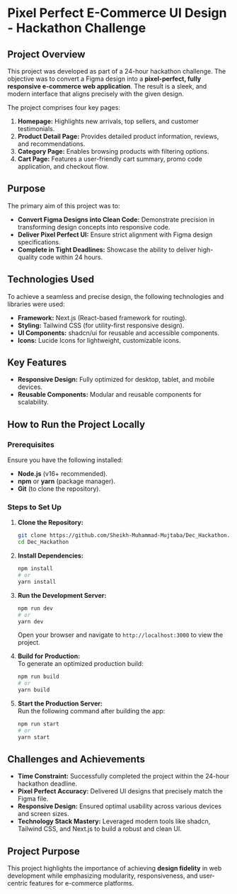 # Pixel Perfect E-Commerce UI Design - Hackathon Challenge  

## Project Overview  
This project was developed as part of a 24-hour hackathon challenge. The objective was to convert a Figma design into a **pixel-perfect, fully responsive e-commerce web application**. The result is a sleek, and modern interface that aligns precisely with the given design.  

The project comprises four key pages:
1. **Homepage:** Highlights new arrivals, top sellers, and customer testimonials.  
2. **Product Detail Page:** Provides detailed product information, reviews, and recommendations.  
3. **Category Page:** Enables browsing products with filtering options.  
4. **Cart Page:** Features a user-friendly cart summary, promo code application, and checkout flow.  

## Purpose  
The primary aim of this project was to:  
- **Convert Figma Designs into Clean Code:** Demonstrate precision in transforming design concepts into responsive code.  
- **Deliver Pixel Perfect UI:** Ensure strict alignment with Figma design specifications.   
- **Complete in Tight Deadlines:** Showcase the ability to deliver high-quality code within 24 hours.  

## Technologies Used  
To achieve a seamless and precise design, the following technologies and libraries were used:  
- **Framework:** Next.js (React-based framework for routing).  
- **Styling:** Tailwind CSS (for utility-first responsive design).  
- **UI Components:** shadcn/ui for reusable and accessible components.  
- **Icons:** Lucide Icons for lightweight, customizable icons.  

## Key Features  
- **Responsive Design:** Fully optimized for desktop, tablet, and mobile devices.  
- **Reusable Components:** Modular and reusable components for scalability.  

## How to Run the Project Locally  

### Prerequisites  
Ensure you have the following installed:  
- **Node.js** (v16+ recommended).  
- **npm** or **yarn** (package manager).  
- **Git** (to clone the repository).  

### Steps to Set Up  
1. **Clone the Repository:**  
   ```bash  
   git clone https://github.com/Sheikh-Muhammad-Mujtaba/Dec_Hackathon.git
   cd Dec_Hackathon  
   ```  

2. **Install Dependencies:**  
   ```bash  
   npm install  
   # or  
   yarn install  
   ```  

3. **Run the Development Server:**  
   ```bash  
   npm run dev  
   # or  
   yarn dev  
   ```  
   Open your browser and navigate to `http://localhost:3000` to view the project.  

4. **Build for Production:**  
   To generate an optimized production build:  
   ```bash  
   npm run build  
   # or  
   yarn build  
   ```  

5. **Start the Production Server:**  
   Run the following command after building the app:  
   ```bash  
   npm run start  
   # or  
   yarn start  
   ```  

## Challenges and Achievements  
- **Time Constraint:** Successfully completed the project within the 24-hour hackathon deadline.  
- **Pixel Perfect Accuracy:** Delivered UI designs that precisely match the Figma file.  
- **Responsive Design:** Ensured optimal usability across various devices and screen sizes.  
- **Technology Stack Mastery:** Leveraged modern tools like shadcn, Tailwind CSS, and Next.js to build a robust and clean UI.  

## Project Purpose  
This project highlights the importance of achieving **design fidelity** in web development while emphasizing modularity, responsiveness, and user-centric features for e-commerce platforms.  

